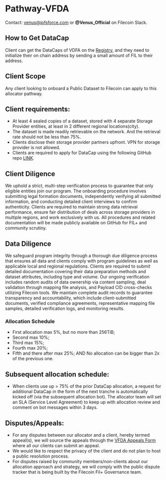 # Pathway-VFDA

Contact: venus@ipfsforce.com or **@Venus_Official** on Filecoin Slack.



## How to Get DataCap
Client can get the DataCaps of VDFA on the [Registry](https://github.com/VenusOfficial/Pathway-VFDA/issues/new/choose), and they need to initialize their on chain address by sending a small amount of FIL to their address.

## Client Scope
Any client looking to onboard a Public Dataset to Filecoin can apply to this allocator pathway.

## Client requirements:
- At least 4 sealed copies of a dataset, stored with 4 separate Storage Provider entities, at least in 2 different regional locations(city).
- The dataset is made readily retrievable on the network. And the retrieval rate should not be less than 75%.
- Clients disclose their storage provider partners upfront. VPN for storage provider is not allowed.
- Clients are required to apply for DataCap using the following GitHub repo [LINK](https://github.com/VenusOfficial/Pathway-VFDA/issues/new/choose).

## Client Diligence 
We uphold a strict, multi-step verification process to guarantee that only eligible entities join our program. The onboarding procedure involves submitting legal formation documents, independently verifying all submitted information, and conducting detailed client interviews to confirm authenticity. Clients are required to maintain strong data retrieval performance, ensure fair distribution of deals across storage providers in multiple regions, and work exclusively with us. All procedures and related documentation will be made publicly available on GitHub for FIL+ and community scrutiny.

## Data Diligence 
We safeguard program integrity through a thorough due diligence process that ensures all data and clients comply with program guidelines as well as applicable local and regional regulations. Clients are required to submit detailed documentation covering their data preparation methods and dataset attributes, including type and volume. Our ongoing verification includes random audits of data ownership via content sampling, deal validation through mapping file analysis, and Payload CID cross-checks utilizing Filecoin tools. We maintain complete audit records to guarantee transparency and accountability, which include client-submitted documents, verified compliance agreements, representative mapping file samples, detailed verification logs, and monitoring results.

### Allocation Schedule
- First allocation max 5%, but no more than 256TiB; 
- Second max 10%; 
- Third max 15%; 
- Fourth max 20%; 
- Fifth and there after max 25%;
AND No allocation can be bigger than 2x of the previous one. 



## Subsequent allocation schedule:
- When clients use up > 75% of the prior DataCap allocation, a request for additional DataCap in the form of the next tranche is automatically kicked off (via the subsequent allocation bot). The allocator team will set an SLA (Service Level Agreement) to keep up with allocation review and comment on bot messages within 3 days.



## Disputes/Appeals:
- For any disputes between our allocator and a client, hereby termed appeal(s), we will source the appeals through the [VFDA Appeals Form](https://docs.google.com/forms/d/1ihy6HsxJlHmoThrMhVsvHFumoQ1BHIKYCNkEQIlM7UU/edit?pli=1) where all our clients can submit an appeal.
- We would like to respect the privacy of the client and do not plan to host a public resolution process.
- For disputes raised by community members/non-clients about our allocation approach and strategy, we will comply with the public dispute tracker that is being built by the Filecoin Fil+ Governance team.
